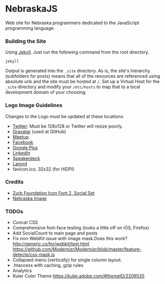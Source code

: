 NebraskaJS
==========

Web site for Nebraska programmers dedicated to the JavaScript programming language.

### Building the Site

Using [Jekyll](https://github.com/mojombo/jekyll). Just run the following command from the root directory.

    jekyll

Output is generated into the `_site` directory.  As is, the site's hierarchy (subfolders for posts) means that all of the resources are referenced using absolute urls and the site must be hosted at `/`. Set up a Virtual Host for the `_site` directory and modify your `/etc/hosts` to map that to a local development domain of your choosing.

### Logo Image Guidelines

Changes to the Logo must be updated at these locations:

* [Twitter](https://twitter.com/nebraskajs): Must be 128x128 or Twitter will resize poorly.
* [Gravatar](http://en.gravatar.com/) (used at GitHub)
* [Meetup](http://www.meetup.com/nebraskajs/)
* [Facebook](https://www.facebook.com/nebraskajs)
* [Google Plus](https://plus.google.com/115220697074331366039/posts)
* [LinkedIn](http://www.linkedin.com/groups/NebraskaJS-4790018)
* [Speakerdeck](speakerdeck.com/nebraskajs/)
* [Lanyrd](http://lanyrd.com/series/nebraskajs/)
* favicon.ico, 32x32 (for HiDPI)

### Credits
* [Zurb Foundation Icon Font 2, Social Set](http://www.zurb.com/playground/foundation-icons)
* [Nebraska Image](http://en.wikipedia.org/wiki/File:Map_of_Nebraska.svg)

### TODOs
* Concat CSS
* Comprehensive font-face testing (looks a little off on iOS, Firefox)
* Add SocialCount to main page and posts
* Fix non-WebKit issue with image mask.Does this work? http://generic.cx/for/webkit/test.html https://github.com/Modernizr/Modernizr/blob/master/feature-detects/css-mask.js
* Collapsed menu (vertically) for single column layout.
* .htaccess with caching, gzip rules
* Analytics
* Kuler Color Theme https://kuler.adobe.com/#themeID/2209535